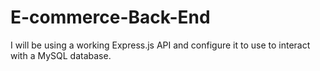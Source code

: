 # E-commerce-Back-End
I will be using a working Express.js API and configure it to use to interact with a MySQL database.
